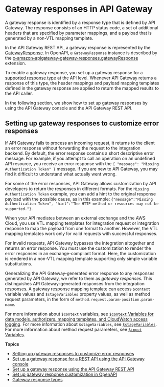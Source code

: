 # Gateway responses in API Gateway<a name="api-gateway-gatewayResponse-definition"></a>

 A gateway response is identified by a response type that is defined by API Gateway\. The response consists of an HTTP status code, a set of additional headers that are specified by parameter mappings, and a payload that is generated by a non\-VTL mapping template\. 

 In the API Gateway REST API, a gateway response is represented by the [GatewayResponse](https://docs.aws.amazon.com/apigateway/api-reference/resource/gateway-response/)\. In OpenAPI, a `GatewayResponse` instance is described by the [x\-amazon\-apigateway\-gateway\-responses\.gatewayResponse](api-gateway-swagger-extensions-gateway-responses.gatewayResponse.md) extension\. 

To enable a gateway response, you set up a gateway response for a [supported response type](supported-gateway-response-types.md) at the API level\. Whenever API Gateway returns a response of this type, the header mappings and payload mapping templates defined in the gateway response are applied to return the mapped results to the API caller\. 

 In the following section, we show how to set up gateway responses by using the API Gateway console and the API Gateway REST API\. 

## Setting up gateway responses to customize error responses<a name="customize-gateway-responses"></a>

If API Gateway fails to process an incoming request, it returns to the client an error response without forwarding the request to the integration backend\. By default, the error response contains a short descriptive error message\. For example, if you attempt to call an operation on an undefined API resource, you receive an error response with the `{ "message": "Missing Authentication Token" }` message\. If you are new to API Gateway, you may find it difficult to understand what actually went wrong\. 

 For some of the error responses, API Gateway allows customization by API developers to return the responses in different formats\. For the `Missing Authentication Token` example, you can add a hint to the original response payload with the possible cause, as in this example: `{"message":"Missing Authentication Token", "hint":"The HTTP method or resources may not be supported."}`\. 

 When your API mediates between an external exchange and the AWS Cloud, you use VTL mapping templates for integration request or integration response to map the payload from one format to another\. However, the VTL mapping templates work only for valid requests with successful responses\. 

For invalid requests, API Gateway bypasses the integration altogether and returns an error response\. You must use the customization to render the error responses in an exchange\-compliant format\. Here, the customization is rendered in a non\-VTL mapping template supporting only simple variable substitutions\. 

 Generalizing the API Gateway\-generated error response to any responses generated by API Gateway, we refer to them as *gateway responses*\. This distinguishes API Gateway\-generated responses from the integration responses\. A gateway response mapping template can access `$context` variable values and `$stageVariables` property values, as well as method request parameters, in the form of `method.request.param-position.param-name`\. 

For more information about `$context` variables, see [`$context` Variables for data models, authorizers, mapping templates, and CloudWatch access logging](api-gateway-mapping-template-reference.md#context-variable-reference)\. For more information about `$stageVariables`, see [`$stageVariables`](api-gateway-mapping-template-reference.md#stagevariables-template-reference)\. For more information about method request parameters, see [`$input` Variables](api-gateway-mapping-template-reference.md#input-variable-reference)\.

**Topics**
+ [Setting up gateway responses to customize error responses](#customize-gateway-responses)
+ [Set up a gateway response for a REST API using the API Gateway console](set-up-gateway-response-using-the-console.md)
+ [Set up a gateway response using the API Gateway REST API](set-up-gateway-response-using-the-api.md)
+ [Set up gateway response customization in OpenAPI](set-up-gateway-responses-in-swagger.md)
+ [Gateway response types](supported-gateway-response-types.md)